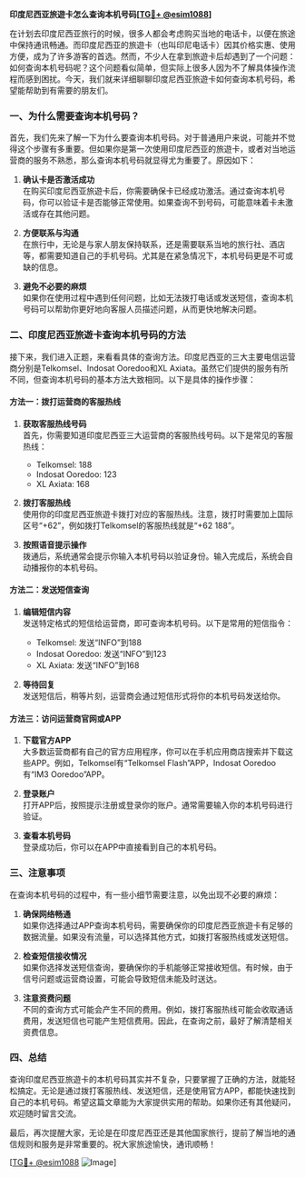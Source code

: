 **印度尼西亚旅遊卡怎么查询本机号码[[TG💪+ @esim1088](https://t.me/s/esim1088)]**

在计划去印度尼西亚旅行的时候，很多人都会考虑购买当地的电话卡，以便在旅途中保持通讯畅通。而印度尼西亚的旅遊卡（也叫印尼电话卡）因其价格实惠、使用方便，成为了许多游客的首选。然而，不少人在拿到旅遊卡后却遇到了一个问题：如何查询本机号码呢？这个问题看似简单，但实际上很多人因为不了解具体操作流程而感到困扰。今天，我们就来详细聊聊印度尼西亚旅遊卡如何查询本机号码，希望能帮助到有需要的朋友们。

### 一、为什么需要查询本机号码？

首先，我们先来了解一下为什么要查询本机号码。对于普通用户来说，可能并不觉得这个步骤有多重要。但如果你是第一次使用印度尼西亚的旅遊卡，或者对当地运营商的服务不熟悉，那么查询本机号码就显得尤为重要了。原因如下：

1. **确认卡是否激活成功**  
   在购买印度尼西亚旅遊卡后，你需要确保卡已经成功激活。通过查询本机号码，你可以验证卡是否能够正常使用。如果查询不到号码，可能意味着卡未激活或存在其他问题。

2. **方便联系与沟通**  
   在旅行中，无论是与家人朋友保持联系，还是需要联系当地的旅行社、酒店等，都需要知道自己的手机号码。尤其是在紧急情况下，本机号码更是不可或缺的信息。

3. **避免不必要的麻烦**  
   如果你在使用过程中遇到任何问题，比如无法拨打电话或发送短信，查询本机号码可以帮助你更好地向客服人员描述问题，从而更快地解决问题。

### 二、印度尼西亚旅遊卡查询本机号码的方法

接下来，我们进入正题，来看看具体的查询方法。印度尼西亚的三大主要电信运营商分别是Telkomsel、Indosat Ooredoo和XL Axiata。虽然它们提供的服务有所不同，但查询本机号码的基本方法大致相同。以下是具体的操作步骤：

#### 方法一：拨打运营商的客服热线

1. **获取客服热线号码**  
   首先，你需要知道印度尼西亚三大运营商的客服热线号码。以下是常见的客服热线：
   - Telkomsel: 188  
   - Indosat Ooredoo: 123  
   - XL Axiata: 168  

2. **拨打客服热线**  
   使用你的印度尼西亚旅遊卡拨打对应的客服热线。注意，拨打时需要加上国际区号“+62”，例如拨打Telkomsel的客服热线就是“+62 188”。

3. **按照语音提示操作**  
   拨通后，系统通常会提示你输入本机号码以验证身份。输入完成后，系统会自动播报你的本机号码。

#### 方法二：发送短信查询

1. **编辑短信内容**  
   发送特定格式的短信给运营商，即可查询本机号码。以下是常用的短信指令：
   - Telkomsel: 发送“INFO”到188  
   - Indosat Ooredoo: 发送“INFO”到123  
   - XL Axiata: 发送“INFO”到168  

2. **等待回复**  
   发送短信后，稍等片刻，运营商会通过短信形式将你的本机号码发送给你。

#### 方法三：访问运营商官网或APP

1. **下载官方APP**  
   大多数运营商都有自己的官方应用程序，你可以在手机应用商店搜索并下载这些APP。例如，Telkomsel有“Telkomsel Flash”APP，Indosat Ooredoo有“IM3 Ooredoo”APP。

2. **登录账户**  
   打开APP后，按照提示注册或登录你的账户。通常需要输入你的本机号码进行验证。

3. **查看本机号码**  
   登录成功后，你可以在APP中直接看到自己的本机号码。

### 三、注意事项

在查询本机号码的过程中，有一些小细节需要注意，以免出现不必要的麻烦：

1. **确保网络畅通**  
   如果你选择通过APP查询本机号码，需要确保你的印度尼西亚旅遊卡有足够的数据流量。如果没有流量，可以选择其他方式，如拨打客服热线或发送短信。

2. **检查短信接收情况**  
   如果你选择发送短信查询，要确保你的手机能够正常接收短信。有时候，由于信号问题或运营商设置，可能会导致短信未能及时送达。

3. **注意资费问题**  
   不同的查询方式可能会产生不同的费用。例如，拨打客服热线可能会收取通话费用，发送短信也可能产生短信费用。因此，在查询之前，最好了解清楚相关资费信息。

### 四、总结

查询印度尼西亚旅遊卡的本机号码其实并不复杂，只要掌握了正确的方法，就能轻松搞定。无论是通过拨打客服热线、发送短信，还是使用官方APP，都能快速找到自己的本机号码。希望这篇文章能为大家提供实用的帮助。如果你还有其他疑问，欢迎随时留言交流。

最后，再次提醒大家，无论是在印度尼西亚还是其他国家旅行，提前了解当地的通信规则和服务是非常重要的。祝大家旅途愉快，通讯顺畅！

[[TG💪+ @esim1088](https://t.me/s/esim1088) ![Image](https://i.postimg.cc/4NQfJmqS/Snipaste-2025-05-13-00-14-12.png)]
